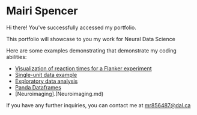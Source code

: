 # Mairi Spencer

Hi there! You've successfully accessed my portfolio.

This portfolio will showcase to you my work for Neural Data Science

Here are some examples demonstrating that demonstrate my coding abilities: 
- [Visualization of reaction times for a Flanker experiment](Visualization.md)
- [Single-unit data example](Raster_Plot_Single-Unit_Data.md) 
- [Exploratory data analysis](T-test.md)
- [Panda Dataframes](Pandas_df.md)
- [Neuroimaging].(Neuroimaging.md) 

If you have any further inquiries, you can contact me at 
[mr856487@dal.ca](mailto:mr856487@dal.ca)
